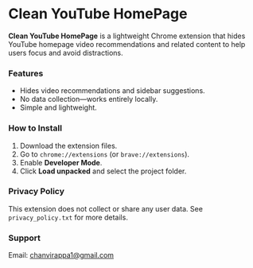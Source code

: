 # Clean YouTube HomePage

**Clean YouTube HomePage** is a lightweight Chrome extension that hides YouTube homepage video recommendations and related content to help users focus and avoid distractions.

### Features

- Hides video recommendations and sidebar suggestions.
- No data collection—works entirely locally.
- Simple and lightweight.

### How to Install

1. Download the extension files.
2. Go to `chrome://extensions` (or `brave://extensions`).
3. Enable **Developer Mode**.
4. Click **Load unpacked** and select the project folder.

### Privacy Policy

This extension does not collect or share any user data. See `privacy_policy.txt` for more details.

### Support

Email: chanvirappa1@gmail.com
